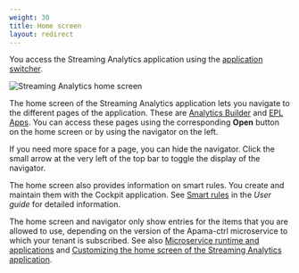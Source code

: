 ```yaml
---
weight: 30
title: Home screen
layout: redirect
---
```


You access the Streaming Analytics application using the [application switcher](/getting-started/gui-features/#app-switcher).

![Streaming Analytics home screen](/images/streaming-analytics/overview-streaming-analytics/streaming-analytics-home-screen.png)

The home screen of the Streaming Analytics application lets you navigate to the different pages of the application.
These are [Analytics Builder](#analytics-builder) and [EPL Apps](/streaming-analytics/overview-analytics/#apama-epl-apps).
You can access these pages using the corresponding **Open** button on the home screen or by using the navigator on the left.

If you need more space for a page, you can hide the navigator. Click the small arrow at the very left of the top bar to toggle the display of the navigator.

The home screen also provides information on smart rules. You create and maintain them with the Cockpit application.
See [Smart rules](/cockpit/smart-rules/) in the *User guide* for detailed information.

The home screen and navigator only show entries for the items that you are allowed to use,
depending on the version of the Apama-ctrl microservice to which your tenant is subscribed.
See also [Microservice runtime and applications](#microservice-and-applications) and
[Customizing the home screen of the Streaming Analytics application](/streaming-analytics/analytics-customization/#customize-home-screen).

